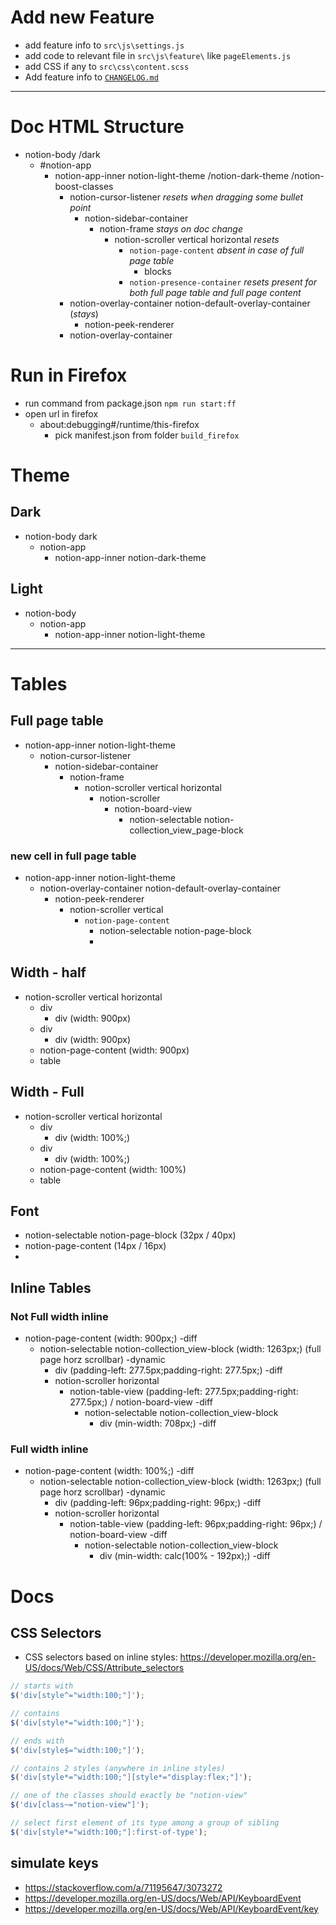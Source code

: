 # Add new Feature

- add feature info to `src\js\settings.js`
- add code to relevant file in `src\js\feature\` like `pageElements.js`
- add CSS if any to `src\css\content.scss`
- Add feature info to [`CHANGELOG.md`](./CHANGELOG.md)

---

# Doc HTML Structure

- notion-body /dark
  - #notion-app
    - notion-app-inner notion-light-theme /notion-dark-theme /notion-boost-classes
      - notion-cursor-listener _resets when dragging some bullet point_
        - notion-sidebar-container
          - notion-frame _stays on doc change_
            - notion-scroller vertical horizontal _resets_
              - `notion-page-content` _absent in case of full page table_
                - blocks
              - `notion-presence-container` _resets_ _present for both full page table and full page content_
      - notion-overlay-container notion-default-overlay-container (_stays_)
        - notion-peek-renderer
      - notion-overlay-container

# Run in Firefox

- run command from package.json `npm run start:ff`
- open url in firefox
  - about:debugging#/runtime/this-firefox
    - pick manifest.json from folder `build_firefox`

# Theme

## Dark

- notion-body dark
  - notion-app
    - notion-app-inner notion-dark-theme

## Light

- notion-body
  - notion-app
    - notion-app-inner notion-light-theme

---

# Tables

## Full page table

- notion-app-inner notion-light-theme
  - notion-cursor-listener
    - notion-sidebar-container
      - notion-frame
        - notion-scroller vertical horizontal
          - notion-scroller
            - notion-board-view
              - notion-selectable notion-collection_view_page-block

### new cell in full page table

- notion-app-inner notion-light-theme
  - notion-overlay-container notion-default-overlay-container
    - notion-peek-renderer
      - notion-scroller vertical
        - `notion-page-content`
          - notion-selectable notion-page-block
          -

## Width - half

- notion-scroller vertical horizontal
  - div
    - div (width: 900px)
  - div
    - div (width: 900px)
  - notion-page-content (width: 900px)
  - table

## Width - Full

- notion-scroller vertical horizontal
  - div
    - div (width: 100%;)
  - div
    - div (width: 100%;)
  - notion-page-content (width: 100%)
  - table

## Font

- notion-selectable notion-page-block (32px / 40px)
- notion-page-content (14px / 16px)
-

## Inline Tables

### Not Full width inline

- notion-page-content (width: 900px;) -diff
  - notion-selectable notion-collection_view-block (width: 1263px;) (full page horz scrollbar) -dynamic
    - div (padding-left: 277.5px;padding-right: 277.5px;) -diff
    - notion-scroller horizontal
      - notion-table-view (padding-left: 277.5px;padding-right: 277.5px;) / notion-board-view -diff
        - notion-selectable notion-collection_view-block
          - div (min-width: 708px;) -diff

### Full width inline

- notion-page-content (width: 100%;) -diff
  - notion-selectable notion-collection_view-block (width: 1263px;) (full page horz scrollbar) -dynamic
    - div (padding-left: 96px;padding-right: 96px;) -diff
    - notion-scroller horizontal
      - notion-table-view (padding-left: 96px;padding-right: 96px;) / notion-board-view -diff
        - notion-selectable notion-collection_view-block
          - div (min-width: calc(100% - 192px);) -diff

# Docs

## CSS Selectors

- CSS selectors based on inline styles: https://developer.mozilla.org/en-US/docs/Web/CSS/Attribute_selectors

```js
// starts with
$('div[style^="width:100;"]');

// contains
$('div[style*="width:100;"]');

// ends with
$('div[style$="width:100;"]');

// contains 2 styles (anywhere in inline styles)
$('div[style*="width:100;"][style*="display:flex;"]');

// one of the classes should exactly be "notion-view"
$('div[class~="notion-view"]');

// select first element of its type among a group of sibling
$('div[style*="width:100;"]:first-of-type');
```

## simulate keys

- https://stackoverflow.com/a/71195647/3073272
- https://developer.mozilla.org/en-US/docs/Web/API/KeyboardEvent
- https://developer.mozilla.org/en-US/docs/Web/API/KeyboardEvent/key
